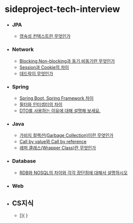 # sideproject-tech-interview

- ### JPA
   
   - [영속성 컨텍스트란 무엇인가](https://github.com/jinhyoje/sideproject-tech-interview/blob/main/JPA/%EC%98%81%EC%86%8D%EC%84%B1%20%EC%BB%A8%ED%85%8D%EC%8A%A4%ED%8A%B8%EB%9E%80%20%EB%AC%B4%EC%97%87%EC%9D%B8%EA%B0%80.md) 

- ### Network

  - [Blocking,Non-blocking과 동기,비동기란 무엇인가](https://github.com/Oh-Myeongjae/sideproject-tech-interview/blob/main/Network/Blocking%2CNon-blocking%EA%B3%BC%20%EB%8F%99%EA%B8%B0%2C%EB%B9%84%EB%8F%99%EA%B8%B0%EB%9E%80%20%EB%AC%B4%EC%97%87%EC%9D%B8%EA%B0%80.md)
  - [Session과 Cookie의 차이](https://github.com/jinhyoje/sideproject-tech-interview/blob/main/Network/Session%EA%B3%BC%20Cookie%EC%9D%98%20%EC%B0%A8%EC%9D%B4.md)
  - [데드락이 무엇인가](https://github.com/jinhyoje/sideproject-tech-interview/blob/main/Network/%EB%8D%B0%EB%93%9C%EB%9D%BD%EC%9D%B4%20%EB%AC%B4%EC%97%87%EC%9D%B4%EA%B3%A0%2C%20%ED%95%B4%EA%B2%B0%EB%B0%A9%EB%B2%95.md)

- ### Spring

  - [Spring Boot, Spring Framework 차이](https://github.com/jinhyoje/sideproject-tech-interview/blob/main/Spring/Spring%20Boot%2C%20Spring%20Framework%20%EC%B0%A8%EC%9D%B4.md)
  - [필터와 인터셉터의 차이](https://github.com/jinhyoje/sideproject-tech-interview/blob/main/Spring/%ED%95%84%ED%84%B0(Filter)%20vs%20%EC%9D%B8%ED%84%B0%EC%85%89%ED%84%B0(Interceptor)%20%EC%B0%A8%EC%9D%B4.md)
  - [DTO를 사용하는 이유에 대해 설명해 보세요.](https://github.com/jinhyoje/sideproject-tech-interview/blob/main/Spring/DTO%EB%A5%BC%20%EC%82%AC%EC%9A%A9%ED%95%98%EB%8A%94%20%EC%9D%B4%EC%9C%A0%EC%97%90%20%EB%8C%80%ED%95%B4%20%EC%84%A4%EB%AA%85%ED%95%B4%20%EB%B3%B4%EC%84%B8%EC%9A%94.md)

- ### Java

  - [가비지 컬렉션(Garbage Collection)이란 무엇인가](https://github.com/Oh-Myeongjae/sideproject-tech-interview/blob/main/Java/Garbage%20Collection%EC%9D%B4%EB%9E%80%20%EB%AC%B4%EC%97%87%EC%9D%B8%EA%B0%80.md)
  - [Call by value와 Call by reference](https://github.com/Oh-Myeongjae/sideproject-tech-interview/blob/main/Java/Call%20by%20value%EC%99%80%20Call%20by%20reference.md)
  - [래퍼 클래스(Wrapper Class)란 무엇인가](https://github.com/jinhyoje/sideproject-tech-interview/blob/main/Java/Wrapper%20Class%EB%9E%80%20%EB%AC%B4%EC%97%87%EC%9D%B8%EA%B0%80.md)
  
- ### Database
  
  - [RDB와 NOSQL의 차이와 각각 장단점에 대해서 설명하시오](https://github.com/Oh-Myeongjae/sideproject-tech-interview/blob/main/database/RDB%EC%99%80%20NOSQL%EC%9D%98%20%EC%B0%A8%EC%9D%B4%EC%99%80%20%EA%B0%81%EA%B0%81%20%EC%9E%A5%EB%8B%A8%EC%A0%90%EC%97%90%20%EB%8C%80%ED%95%B4%EC%84%9C%20%EC%84%A4%EB%AA%85%ED%95%98%EC%8B%9C%EC%98%A4.md)
  
- ### Web

- ## CS지식
  - []{
  }
